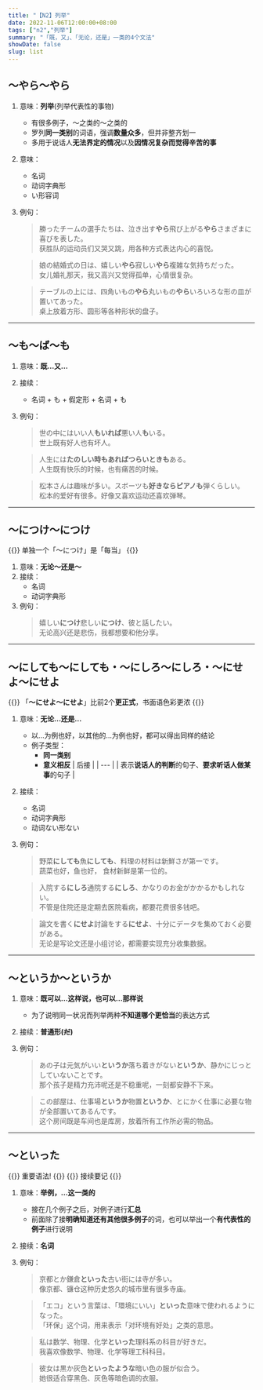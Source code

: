 ```yaml
---
title: "【N2】列举"
date: 2022-11-06T12:00:00+08:00
tags: ["n2","列举"]
summary: "「既，又」、「无论，还是」一类的4个文法"
showDate: false
slug: list
---
```


## 〜やら〜やら
1. 意味：**列举**(列举代表性的事物)
    - 有很多例子，～之类的～之类的
    - 罗列**同一类别**的词语，强调**数量众多**，但并非整齐划一
    - 多用于说话人**无法界定的情况**以及**因情况复杂而觉得辛苦的事**
2. 意味：
    - 名词
    - 动词字典形
    - い形容词
3. 例句：
    > 勝ったチームの選手たちは、泣き出す**やら**飛び上がる**やら**さまざまに喜びを表した。  
    获胜队的运动员们又哭又跳，用各种方式表达内心的喜悦。

    > 娘の結婚式の日は、嬉しい**やら**寂しい**やら**複雑な気持ちだった。  
    女儿婚礼那天，我又高兴又觉得孤单，心情很复杂。

    > テーブルの上には、四角いもの**やら**丸いもの**やら**いろいろな形の皿が置いてあった。  
    桌上放着方形、圆形等各种形状的盘子。

---
## 〜も〜ば〜も
1. 意味：**既...又...**
1. 接续：
    - 名词 + も + 假定形 + 名词 + も
2. 例句：
    > 世の中にはいい人**もいれば**悪い人**も**いる。  
    世上既有好人也有坏人。

    > 人生には**たのしい時もあればつらいときも**ある。  
    人生既有快乐的时候，也有痛苦的时候。

    > 松本さんは趣味が多い。スボーツも**好きならピアノも**弾くらしい。  
    松本的爱好有很多。好像又喜欢运动还喜欢弹琴。

---
## 〜につけ〜につけ
{{<alert>}}
单独一个「〜につけ」是「每当」
{{</alert>}}
1. 意味：**无论〜还是〜**
2. 接续：
    - 名词
    - 动词字典形
3. 例句：
    > 嬉しい**につけ**悲しい**につけ**、彼と話したい。  
    无论高兴还是悲伤，我都想要和他分享。

---
## 〜にしても〜にしても・〜にしろ〜にしろ・〜にせよ〜にせよ
{{<alert>}}
「**〜にせよ〜にせよ**」比前2个**更正式**，书面语色彩更浓
{{</alert>}}

1. 意味：**无论...还是...**
    - 以...为例也好，以其他的...为例也好，都可以得出同样的结论
    - 例子类型：
        - **同一类别**
        - **意义相反**
    | 后接 |
    | --- |
    | 表示**说话人的判断**的句子、**要求听话人做某事**的句子 |
2. 接续：
    - 名词
    - 动词字典形
    - 动词ない形ない
3. 例句：
    > 野菜**にしても**魚**にしても**、料理の材料は新鮮さが第一です。  
    蔬菜也好，鱼也好， 食材新鲜是第一位的。

    > 入院する**にしろ**通院する**にしろ**、かなりのお金がかかるかもしれない。  
    不管是住院还是定期去医院看病，都要花费很多钱吧。

    > 論文を書く**にせよ**討論をする**にせよ**、十分にデータを集めておく必要がある。  
    无论是写论文还是小组讨论，都需要实现充分收集数据。

---
## 〜というか〜というか
1. 意味：**既可以...这样说，也可以...那样说**
    - 为了说明同一状况而列举两种**不知道哪个更恰当**的表达方式
2. 接续：**普通形(~~だ~~)**
3. 例句：
    > あの子は元気がいい**というか**落ち着きがない**というか**、静かにじっとしていないことです。  
    那个孩子是精力充沛呢还是不稳重呢，一刻都安静不下来。

    > この部屋は、仕事場**というか**物置**というか**、とにかく仕事に必要な物が全部置いてあるんです。  
    这个房间既是车间也是库房，放着所有工作所必需的物品。

---
## 〜といった
{{<badge>}}
重要语法!
{{</badge>}}
{{<badge>}}
接续要记
{{</badge>}}

1. 意味：**举例，...这一类的**
    - 接在几个例子之后，对例子进行**汇总**
    - 前面除了接**明确知道还有其他很多例子**的词，也可以举出一个**有代表性的例子**进行说明
2. 接续：**名词**
3. 例句：
    > 京都とか鎌倉**といった**古い街には寺が多い。  
    像京都、镰仓这种历史悠久的城市里有很多寺庙。

    > 「エコ」という言葉は、「環境にいい」**といった**意味で使われるようになった。  
    「环保」这个词，用来表示「对环境有好处」之类的意思。

    > 私は数学、物理、化学**といった**理科系の科目が好きだ。  
    我喜欢像数学、物理、化学等理工科科目。

    > 彼女は黒か灰色**といったような**暗い色の服が似合う。  
    她很适合穿黑色、灰色等暗色调的衣服。